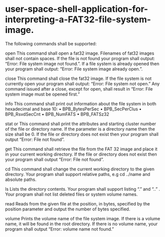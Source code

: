 # user-space-shell-application-for-interpreting-a-FAT32-file-system-image.

The following commands shall be supported:

open <filename>
This command shall open a fat32 image. Filenames of fat32 images shall not contain spaces.
If the file is not found your program shall output: “Error: File system image not found.”. If a file
system is already opened then your program shall output: “Error: File system image already
open.”.
  
close
This command shall close the fat32 image. If the file system is not currently open your program
shall output: “Error: File system not open.” Any command issued after a close, except for
open, shall result in “Error: File system image must be opened first.”

info
This command shall print out information about the file system in both hexadecimal and base 10:
• BPB_BytesPerSec
• BPB_SecPerClus
• BPB_RsvdSecCnt
• BPB_NumFATS
• BPB_FATSz32

stat <filename> or <directory name>
This command shall print the attributes and starting cluster number of the file or directory name.
If the parameter is a directory name then the size shall be 0. If the file or directory does not exist
then your program shall output “Error: File not found”.
  
get <filename>
This command shall retrieve the file from the FAT 32 image and place it in your current working
directory. If the file or directory does not exist then your program shall output “Error: File not
found”.
  
cd <directory>
This command shall change the current working directory to the given directory. Your program
shall support relative paths, e.g cd ../name and absolute paths.
  
ls <directory>
Lists the directory contents. Your program shall support listing “.” and “..” . Your program shall
not list deleted files or system volume names.
  
read <filename> <position> <number of bytes>
Reads from the given file at the position, in bytes, specified by the position parameter and output
the number of bytes specified.
  
volume
Prints the volume name of the file system image. If there is a volume name, it will be found in
the root directory. If there is no volume name, your program shall output “Error: volume name
not found.”
